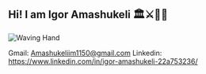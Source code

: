 ## Hi! I am Igor Amashukeli 🏛️⚔️📜🏺

![Waving Hand](https://media3.giphy.com/media/v1.Y2lkPTc5MGI3NjExaGtmZGs0NGowbDB1MjBwcjJtYm96YjY4M2VlMnhsbGh1aTdkNTRlZCZlcD12MV9pbnRlcm5hbF9naWZfYnlfaWQmY3Q9cw/MEdjS7u3DGqWBHIwPT/giphy.gif)

<!--
**IgorAmashukeli/IgorAmashukeli** is a ✨ _special_ ✨ repository because its `README.md` (this file) appears on your GitHub profile.

Here are some ideas to get you started:

- 🔭 I’m currently working on ...
- 🌱 I’m currently learning ...
- 👯 I’m looking to collaborate on ...
- 🤔 I’m looking for help with ...
- 💬 Ask me about ...
- 📫 How to reach me: ...
- 😄 Pronouns: ...
- ⚡ Fun fact: ...
-->


Gmail: Amashukeliim1150@gmail.com
Linkedin: https://www.linkedin.com/in/igor-amashukeli-22a753236/

